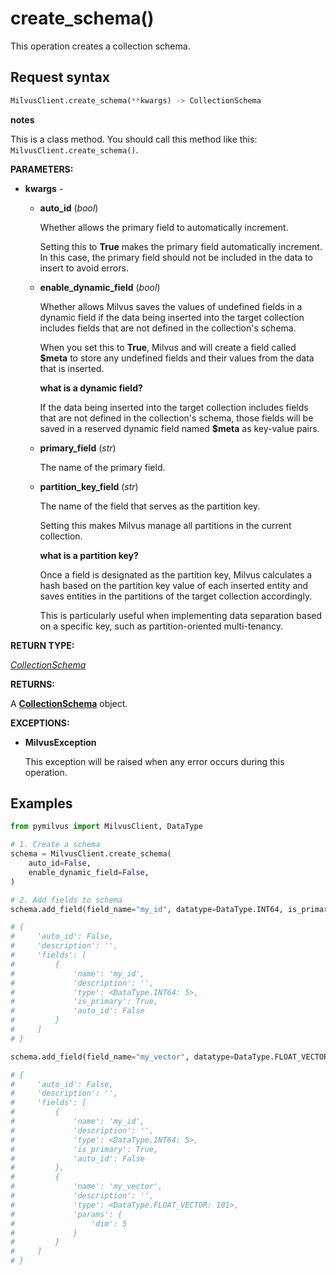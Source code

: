 
# create_schema()

This operation creates a collection schema.

## Request syntax

```python
MilvusClient.create_schema(**kwargs) -> CollectionSchema
```

<div class="admonition note">

<p><b>notes</b></p>

<p>This is a class method. You should call this method like this: <code>MilvusClient.create_schema()</code>.</p>

</div>

__PARAMETERS:__

- __kwargs__ -

    - __auto_id__ (_bool_)

        Whether allows the primary field to automatically increment.

        Setting this to __True__ makes the primary field automatically increment. In this case, the primary field should not be included in the data to insert to avoid errors.

    - __enable_dynamic_field__ (_bool_)

        Whether allows Milvus saves the values of undefined fields in a dynamic field if the data being inserted into the target collection includes fields that are not defined in the collection's schema.

        When you set this to __True__, Milvus and  will create a field called __$meta__ to store any undefined fields and their values from the data that is inserted.

        <div class="admonition note">

        <p><b>what is a dynamic field?</b></p>

        <p>If the data being inserted into the target collection includes fields that are not defined in the collection's schema, those fields will be saved in a reserved dynamic field named <strong>$meta</strong> as key-value pairs.</p>

        </div>

    - __primary_field__ (_str_)

        The name of the primary field.

    - __partition_key_field__ (_str_)

        The name of the field that serves as the partition key.

        Setting this makes Milvus manage all partitions in the current collection.

        <div class="admonition note">

        <p><b>what is a partition key?</b></p>

        <p>Once a field is designated as the partition key, Milvus calculates a hash based on the partition key value of each inserted entity and saves entities in the partitions of the target collection accordingly.</p>
        <p>This is particularly useful when implementing data separation based on a specific key, such as partition-oriented multi-tenancy.</p>

        </div>

__RETURN TYPE:__

_[CollectionSchema](../../ORM/CollectionSchema/CollectionSchema.md)_

__RETURNS:__

A __[CollectionSchema](../../ORM/CollectionSchema/CollectionSchema.md)__ object.

__EXCEPTIONS:__

- __MilvusException__

    This exception will be raised when any error occurs during this operation.

## Examples

```python
from pymilvus import MilvusClient, DataType

# 1. Create a schema
schema = MilvusClient.create_schema(
    auto_id=False,
    enable_dynamic_field=False,
)

# 2. Add fields to schema
schema.add_field(field_name="my_id", datatype=DataType.INT64, is_primary=True)

# {
#     'auto_id': False, 
#     'description': '', 
#     'fields': [
#         {
#             'name': 'my_id', 
#             'description': '', 
#             'type': <DataType.INT64: 5>, 
#             'is_primary': True, 
#             'auto_id': False
#         }
#     ]
# }

schema.add_field(field_name="my_vector", datatype=DataType.FLOAT_VECTOR, dim=5)

# {
#     'auto_id': False, 
#     'description': '', 
#     'fields': [
#         {
#             'name': 'my_id', 
#             'description': '', 
#             'type': <DataType.INT64: 5>, 
#             'is_primary': True, 
#             'auto_id': False
#         }, 
#         {
#             'name': 'my_vector', 
#             'description': '', 
#             'type': <DataType.FLOAT_VECTOR: 101>, 
#             'params': {
#                 'dim': 5
#             }
#         }        
#     ]
# }
```

